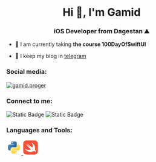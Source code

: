 <h1 align="center">Hi 👋, I'm Gamid</h1>
<h3 align="center">iOS Developer from Dagestan ⛰️</h3>

- 🌱 I am currently taking **the course 100DayOfSwiftUI**

- 📝 I keep my blog in [telegram](https://t.me/gamid_proger)

<h3 align="left">Social media:</h3>
<p align="left">
<a href="https://instagram.com/gamid.proger" target="blank"><img align="center" src="https://raw.githubusercontent.com/rahuldkjain/github-profile-readme-generator/master/src/images/icons/Social/instagram.svg" alt="gamid.proger" height="30" width="40" /></a>
</p>

<h3 align="left">Connect to me:</h3>
<img alt="Static Badge" src="https://img.shields.io/badge/telegram-%40GGAMID-blue">
<img alt="Static Badge" src="https://img.shields.io/badge/khaldov--gamid%40mail.ru-blue">



<h3 align="left">Languages and Tools:</h3>
<p align="left"> <a href="https://www.python.org" target="_blank" rel="noreferrer"> <img src="https://raw.githubusercontent.com/devicons/devicon/master/icons/python/python-original.svg" alt="python" width="40" height="40"/> </a> <a href="https://developer.apple.com/swift/" target="_blank" rel="noreferrer"> <img src="https://raw.githubusercontent.com/devicons/devicon/master/icons/swift/swift-original.svg" alt="swift" width="40" height="40"/> </a> </p>
